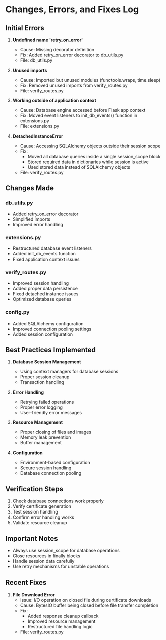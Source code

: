 # Changes, Errors, and Fixes Log

## Initial Errors

1. **Undefined name 'retry_on_error'**
   - Cause: Missing decorator definition
   - Fix: Added retry_on_error decorator to db_utils.py
   - File: db_utils.py

2. **Unused imports**
   - Cause: Imported but unused modules (functools.wraps, time.sleep)
   - Fix: Removed unused imports from verify_routes.py
   - File: verify_routes.py

3. **Working outside of application context**
   - Cause: Database engine accessed before Flask app context
   - Fix: Moved event listeners to init_db_events() function in extensions.py
   - File: extensions.py

4. **DetachedInstanceError**
   - Cause: Accessing SQLAlchemy objects outside their session scope
   - Fix: 
     - Moved all database queries inside a single session_scope block
     - Stored required data in dictionaries while session is active
     - Used stored data instead of SQLAlchemy objects
   - File: verify_routes.py

## Changes Made

### db_utils.py
- Added retry_on_error decorator
- Simplified imports
- Improved error handling

### extensions.py
- Restructured database event listeners
- Added init_db_events function
- Fixed application context issues

### verify_routes.py
- Improved session handling
- Added proper data persistence
- Fixed detached instance issues
- Optimized database queries

### config.py
- Added SQLAlchemy configuration
- Improved connection pooling settings
- Added session configuration

## Best Practices Implemented

1. **Database Session Management**
   - Using context managers for database sessions
   - Proper session cleanup
   - Transaction handling

2. **Error Handling**
   - Retrying failed operations
   - Proper error logging
   - User-friendly error messages

3. **Resource Management**
   - Proper closing of files and images
   - Memory leak prevention
   - Buffer management

4. **Configuration**
   - Environment-based configuration
   - Secure session handling
   - Database connection pooling

## Verification Steps

1. Check database connections work properly
2. Verify certificate generation
3. Test session handling
4. Confirm error handling works
5. Validate resource cleanup

## Important Notes

- Always use session_scope for database operations
- Close resources in finally blocks
- Handle session data carefully
- Use retry mechanisms for unstable operations

## Recent Fixes

1. **File Download Error**
   - Issue: I/O operation on closed file during certificate downloads
   - Cause: BytesIO buffer being closed before file transfer completion
   - Fix: 
     - Added response cleanup callback
     - Improved resource management
     - Restructured file handling logic
   - File: verify_routes.py
